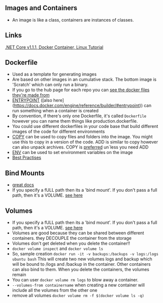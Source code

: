 ## Images and Containers
- An image is like a class, containers are instances of classes.

## Links
[.NET Core v1.1.1, Docker Container, Linux Tutorial](https://www.linkedin.com/pulse/net-core-v111-docker-container-linux-tutorial-joe-hoeller--1)

## Dockerfile
- Used as a template for generating images
- Are based on other images in an cumulative stack. The bottom image is 'Scratch' which can only run a binary.  
- If you go to the hub page for each repo you can [see the docker files they're made from](https://hub.docker.com/r/microsoft/dotnet/~/dockerfile/)
- [ENTRYPOINT](https://stackoverflow.com/a/28523123/494635) ([also here] (https://docs.docker.com/engine/reference/builder/#entrypoint)) can run something when a container is created  
- By convention, if there's only one Dockerfile, it's called ```Dockerfile``` however you can name them things like production.dockerfile. 
- You could use different dockerfiles in your code base that build different images of the code for different environments
- [COPY](https://docs.docker.com/engine/reference/builder/#copy) can be used to copy files and folders into the image. You might use this to copy in a version of the code. ADD is similar to copy however can also unpack archives. COPY is [preferred](https://stackoverflow.com/a/24958548/494635) un`less you need ADD
- [ENV](https://docs.docker.com/engine/reference/builder/#env) can be used to set environment variables on the image
- [Best Practises](https://docs.docker.com/engine/userguide/eng-image/dockerfile_best-practices/)

## Bind Mounts
- [great docs](https://docs.docker.com/engine/admin/volumes/bind-mounts/)
- If you specify a fULL path then its a 'bind mount'. If you don't pass a full path, then it's a VOLUME. [see here](https://youtu.be/pOGVngLsaX4?t=12m33s)
## Volumes
- If you specify a fULL path then its a 'bind mount'. If you don't pass a full path, then it's a VOLUME. [see here](https://youtu.be/pOGVngLsaX4?t=12m33s)
- Volumes are good because they can be shared between different containers. they DECOUPLE the container from the storage
- Volumes don't get deleted when you delete the container!!
- ```docker volume inspect``` and ```docker volume ls```
- So, sample creation ```docker run -it -v backups:/backups -v logs:/logs ubuntu bash``` This will create two new volumes logs and backup which will be bound to /logs and /backup in the container. Other containers can also bind to them. When you delete the containers, the volumes remain
- You can user ```docker volume rm logs``` to blow away a container.
- ```--volumes-from containername``` when creating a new container will include all the volumes from the other one
- remove all volumes ```docker volume rm -f $(docker volume ls -q)```


